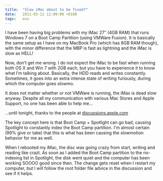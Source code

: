 ```yaml
---
title:  "Slow iMac about to be fixed?"
date:   2011-05-12 12:00:00 +0100
tags: 	osx
---
```



I have been having big problems with my iMac 27″ (4GB RAM) that runs Windows 7 on
a Boot Camp Partition (using VMWare Fusion). It is basically the same setup as I
have on my MacBook Pro (which has 8GB RAM though), with the minor difference that
the MBP is fast as lightning and the iMac is slow as HELL!

Now, don’t get me wrong. I do not expect the iMac to be fast when running both OS
X and Win 7 with 2GB each, but you have to experience it to know what I’m talking
about. Basically, the HDD reads and writes constantly. Sometimes, it goes into an
extra intense state of writing furiously, during which the computer goes slowmo.

It does not matter whether or not VMWare is running, the iMax is dead slow anyway.
Despite all my communication with various Mac Stores and Apple Support, no one has
been able to help me...

...until tonight, thanks to the people at [discussions.apple.com](https://discussions.apple.com/message/12913591?messageID=12913591)

The key concept here is that Boot Camp + Spotlight can go bad, causing Spotlight
to constantly index the Boot Camp partition. I'm almost certain (99% give or take)
that this is what has been causing the slowmotion behavior for me as well.

When I rebooted my iMac, the disc was going crazy from start, writing and reading
like crazt. As soon as I added the Boot Camp partition to the no-indexing list in
Spotlight, the disk went quiet and the computer has been working SOOOO good since
then. The change gets reset when I restart my computer, but I will follow the root
folder file advice in the discussion and see if it helps.